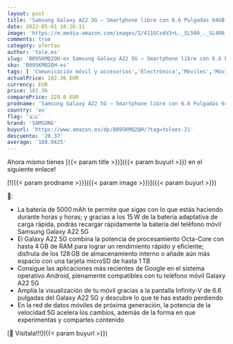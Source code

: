 ```yaml
---
layout: post
title: 'Samsung Galaxy A22 5G – Smartphone libre con 6.6 Pulgadas 64GB y Sistema Operativo Android Violeta Versión ES'
date: 2022-05-01 16:26:11
image: 'https://m.media-amazon.com/images/I/411GCsdV3+L._SL500_._SL400_.jpg'
comments: true
category: ofertas
author: 'tole.es'
slug: 'B095KMQ2QH-es Samsung Galaxy A22 5G – Smartphone libre con 6.6 Pulgadas...'
sku: 'B095KMQ2QH-es'
tags: [ 'Comunicación móvil y accesorios','Electrónica','Móviles','Móviles y smartphones libres','android','samsung','🇪🇸', ]
actualPrice: 182.36 EUR
currency: EUR
price: 182.36
comparePrice: 229.0 EUR
prodname: 'Samsung Galaxy A22 5G – Smartphone libre con 6.6 Pulgadas 64GB y Sistema Operativo Android Violeta Versión ES'
country: 'es'
flag: '🇪🇸'
brand: 'SAMSUNG'
buyurl: 'https://www.amazon.es/dp/B095KMQ2QH/?tag=tolees-21'
descuento: '20.37'
average: '188.9425'
---
```


Ahora mismo tienes [{{< param title >}}]({{< param buyurl >}}) en el siguiente enlace!

[![{{< param prodname >}}]({{< param image >}})]({{< param buyurl >}})

🔎:

- La batería de 5000 mAh te permite que sigas con lo que estás haciendo durante horas y horas; y gracias a los 15 W de la batería adaptativa de carga rápida, podrás recargar rápidamente la batería del teléfono móvil Samsung Galaxy A22 5G
- El Galaxy A22 5G combina la potencia de procesamiento Octa-Core con hasta 4 GB de RAM para lograr un rendimiento rápido y eficiente; disfruta de los 128 GB de almacenamiento interno o añade aún más espacio con una tarjeta microSD de hasta 1 TB
- Consigue las aplicaciones más recientes de Google en el sistema operativo Android, plenamente compatibles con tu teléfono móvil Galaxy A22 5G
- Amplía la visualización de tu móvil gracias a la pantalla Infinity-V de 6.6 pulgadas del Galaxy A22 5G y descubre lo que te has estado perdiendo
- En la red de datos móviles de próxima generación, la potencia de la velocidad 5G acelera los cambios, además de la forma en que experimentas y compartes contenido

[🛒 Visítala!!!]({{< param buyurl >}})
